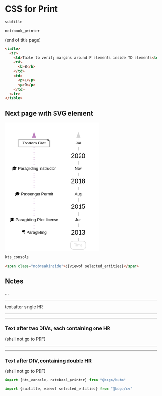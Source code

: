 # CSS for Print

```js
subtitle
```

```js
notebook_printer
```

(end of title page)

```html
<table>
  <tr>
    <td>Table to verify margins around P elements inside TD elements<td>
    <td>
      <b>B</b>
    </td>
    <td>
      <p>C</p>
      <p>D</p>
    </td>
  </tr>
</table>
```

## Next page with SVG element

<svg width="234pt" height="318pt" viewBox="0.00 0.00 233.78 317.80" xmlns="http://www.w3.org/2000/svg" xmlns:xlink="http://www.w3.org/1999/xlink">
<g id="graph0" class="graph" transform="scale(1 1) rotate(0) translate(4 313.8)">
<title>Timelines</title>
<g id="a_graph0"><a xlink:title=" ">
<polygon fill="white" stroke="none" points="-4,4 -4,-313.8 229.78,-313.8 229.78,4 -4,4"/>
</a>
</g>

<g id="ParaglidingPilot_2013_06" class="node tag1_by_flash" tag1="global_type_Paragliding">
<title>ParaglidingPilot_2013_06</title>
<g id="a_ParaglidingPilot_2013_06"><a xlink:title="license for paragliding (issued by DHV, DE)">
<path fill="white" stroke="none" d="M129.4,-83.2C129.4,-83.2 6.67,-83.2 6.67,-83.2 3.33,-83.2 0,-79.87 0,-76.53 0,-76.53 0,-69.87 0,-69.87 0,-66.53 3.33,-63.2 6.67,-63.2 6.67,-63.2 129.4,-63.2 129.4,-63.2 132.73,-63.2 136.06,-66.53 136.06,-69.87 136.06,-69.87 136.06,-76.53 136.06,-76.53 136.06,-79.87 132.73,-83.2 129.4,-83.2"/>
<text text-anchor="middle" x="68.03" y="-70.2" font-family="Helvetica,sans-Serif" font-size="10.00">🎓 Paragliding Pilot license</text>
</a>
</g>
</g>

<g id="PassengerPermit_2015_08" class="node tag1_by_flash" tag1="global_type_Paragliding">
<title>PassengerPermit_2015_08</title>
<g id="a_PassengerPermit_2015_08"><a xlink:title="license for paragliding with passenger (= tandem / biplace) issued by DHV, DE">
<path fill="white" stroke="none" d="M116.05,-146.4C116.05,-146.4 20.01,-146.4 20.01,-146.4 16.68,-146.4 13.35,-143.07 13.35,-139.73 13.35,-139.73 13.35,-133.07 13.35,-133.07 13.35,-129.73 16.68,-126.4 20.01,-126.4 20.01,-126.4 116.05,-126.4 116.05,-126.4 119.38,-126.4 122.72,-129.73 122.72,-133.07 122.72,-133.07 122.72,-139.73 122.72,-139.73 122.72,-143.07 119.38,-146.4 116.05,-146.4"/>
<text text-anchor="middle" x="68.03" y="-133.4" font-family="Helvetica,sans-Serif" font-size="10.00">🎓 Passenger Permit</text>
</a>
</g>
</g>

<g id="ParaglidingPilot_2013_06___PassengerPermit_2015_08" class="edge global_type_Paragliding tag1_by_flash" tag1="global_type_Paragliding">
<title>ParaglidingPilot_2013_06-&gt;PassengerPermit_2015_08</title>
<g id="a_ParaglidingPilot_2013_06___PassengerPermit_2015_08"><a xlink:title="Paragliding">
<path fill="none" stroke="#bc80bd" stroke-width="2" stroke-dasharray="1,5" d="M68.03,-82.97C68.03,-94.6 68.03,-115.02 68.03,-126.65"/>
</a>
</g>
</g>

<g id="ParaglidingInstructor_2018_11" class="node tag1_by_flash" tag1="global_type_Paragliding">
<title>ParaglidingInstructor_2018_11</title>
<g id="a_ParaglidingInstructor_2018_11"><a xlink:title="license to coach paragliding students (issued by DHV, DE">
<path fill="white" stroke="none" d="M123.56,-209.6C123.56,-209.6 12.51,-209.6 12.51,-209.6 9.17,-209.6 5.84,-206.27 5.84,-202.93 5.84,-202.93 5.84,-196.27 5.84,-196.27 5.84,-192.93 9.17,-189.6 12.51,-189.6 12.51,-189.6 123.56,-189.6 123.56,-189.6 126.89,-189.6 130.22,-192.93 130.22,-196.27 130.22,-196.27 130.22,-202.93 130.22,-202.93 130.22,-206.27 126.89,-209.6 123.56,-209.6"/>
<text text-anchor="middle" x="68.03" y="-196.6" font-family="Helvetica,sans-Serif" font-size="10.00">🎓 Paragliding Instructor</text>
</a>
</g>
</g>

<g id="PassengerPermit_2015_08___ParaglidingInstructor_2018_11" class="edge global_type_Paragliding tag1_by_flash" tag1="global_type_Paragliding">
<title>PassengerPermit_2015_08-&gt;ParaglidingInstructor_2018_11</title>
<g id="a_PassengerPermit_2015_08___ParaglidingInstructor_2018_11"><a xlink:title="Paragliding">
<path fill="none" stroke="#bc80bd" stroke-width="2" stroke-dasharray="1,5" d="M68.03,-146.17C68.03,-157.8 68.03,-178.22 68.03,-189.85"/>
</a>
</g>
</g>

<g id="TandemPilot_2020_07" class="node type_date_2020_07 tag1_by_flash" tag1="global_type_Paragliding">
<title>TandemPilot_2020_07</title>
<g id="a_TandemPilot_2020_07"><a xlink:title="Tandem Pilot: &#xA;piloting paraglider flights with passengers;&#xA;&#xA;supervising flight and education activities&#xA;on site as a paragliding instructor">
<polygon fill="white" stroke="black" points="102.16,-272.8 30.57,-272.8 30.57,-252.8 105.49,-252.8 105.49,-269.47 102.16,-272.8"/>
<polyline fill="none" stroke="black" points="102.16,-272.8 102.16,-269.47"/>
<polyline fill="none" stroke="black" points="105.49,-269.47 102.16,-269.47"/>
<text text-anchor="middle" x="68.03" y="-259.8" font-family="Helvetica,sans-Serif" font-size="10.00">Tandem Pilot</text>
</a>
</g>
</g>

<g id="ParaglidingInstructor_2018_11___TandemPilot_2020_07" class="edge global_type_Paragliding tag1_by_flash" tag1="global_type_Paragliding">
<title>ParaglidingInstructor_2018_11-&gt;TandemPilot_2020_07</title>
<g id="a_ParaglidingInstructor_2018_11___TandemPilot_2020_07"><a xlink:title="Paragliding">
<path fill="none" stroke="#bc80bd" stroke-width="2" stroke-dasharray="1,5" d="M68.03,-209.37C68.03,-220.87 68.03,-240.96 68.03,-252.65"/>
</a>
</g>
</g>


<g id="TandemPilot_2020_07___Paragliding_future" class="edge global_type_Paragliding tag1_by_flash" tag1="global_type_Paragliding">
<title>TandemPilot_2020_07-&gt;Paragliding_future</title>
<g id="a_TandemPilot_2020_07___Paragliding_future"><a xlink:title="Paragliding">
<path fill="none" stroke="#bc80bd" stroke-width="2" stroke-dasharray="1,5" d="M68.03,-273C68.03,-274.42 68.03,-275.93 68.03,-277.49"/>
<polygon fill="#bc80bd" stroke="#bc80bd" stroke-width="2" points="64.53,-277.27 68.03,-287.27 71.53,-277.27 64.53,-277.27"/>
</a>
</g>
</g>

<g id="Paragliding" class="node global_type_Paragliding tag1_by_flash" tag1="global_type_Paragliding">
<title>Paragliding</title>
<path fill="white" stroke="none" d="M101.33,-51.6C101.33,-51.6 34.74,-51.6 34.74,-51.6 31.4,-51.6 28.07,-48.27 28.07,-44.93 28.07,-44.93 28.07,-38.27 28.07,-38.27 28.07,-34.93 31.4,-31.6 34.74,-31.6 34.74,-31.6 101.33,-31.6 101.33,-31.6 104.66,-31.6 107.99,-34.93 107.99,-38.27 107.99,-38.27 107.99,-44.93 107.99,-44.93 107.99,-48.27 104.66,-51.6 101.33,-51.6"/>
<text text-anchor="middle" x="68.03" y="-38.6" font-family="Helvetica,sans-Serif" font-size="10.00">🪂 Paragliding</text>
</g>

<g id="Paragliding___ParaglidingPilot_2013_06" class="edge global_type_Paragliding tag1_by_flash" tag1="global_type_Paragliding">
<title>Paragliding-&gt;ParaglidingPilot_2013_06</title>
<g id="a_Paragliding___ParaglidingPilot_2013_06"><a xlink:title="Paragliding">
<path fill="none" stroke="#bc80bd" stroke-width="2" stroke-dasharray="1,5" d="M68.03,-51.32C68.03,-55.14 68.03,-59.61 68.03,-63.44"/>
</a>
</g>
</g>

<g id="time_entity" class="node">
<title>time_entity</title>
<path fill="none" stroke="lightgrey" d="M190.48,-20C190.48,-20 165.59,-20 165.59,-20 162.25,-20 158.92,-16.67 158.92,-13.33 158.92,-13.33 158.92,-6.67 158.92,-6.67 158.92,-3.33 162.25,0 165.59,0 165.59,0 190.48,0 190.48,0 193.81,0 197.14,-3.33 197.14,-6.67 197.14,-6.67 197.14,-13.33 197.14,-13.33 197.14,-16.67 193.81,-20 190.48,-20"/>
<text text-anchor="middle" x="178.03" y="-7" font-family="Helvetica,sans-Serif" font-size="10.00" fill="lightgrey">Time</text>
</g>

<g id="D2013" class="node type_date_2013">
<title>D2013</title>
<path fill="white" stroke="none" d="M194.76,-55.2C194.76,-55.2 161.3,-55.2 161.3,-55.2 156.77,-55.2 152.23,-50.67 152.23,-46.13 152.23,-46.13 152.23,-37.07 152.23,-37.07 152.23,-32.53 156.77,-28 161.3,-28 161.3,-28 194.76,-28 194.76,-28 199.3,-28 203.83,-32.53 203.83,-37.07 203.83,-37.07 203.83,-46.13 203.83,-46.13 203.83,-50.67 199.3,-55.2 194.76,-55.2"/>
<text text-anchor="middle" x="178.03" y="-36.8" font-family="Helvetica,sans-Serif" font-size="16.00">2013</text>
</g>

<g id="time_entity___D2013" class="edge">
<title>time_entity-&gt;D2013</title>
<path fill="none" stroke="lightgrey" stroke-width="2" d="M178.03,-20.37C178.03,-22.8 178.03,-25.47 178.03,-28.05"/>
</g>

<g id="D2013_06" class="node type_date_2013_06">
<title>D2013_06</title>
<path fill="white" stroke="none" d="M187.43,-83.2C187.43,-83.2 168.64,-83.2 168.64,-83.2 165.3,-83.2 161.97,-79.87 161.97,-76.53 161.97,-76.53 161.97,-69.87 161.97,-69.87 161.97,-66.53 165.3,-63.2 168.64,-63.2 168.64,-63.2 187.43,-63.2 187.43,-63.2 190.76,-63.2 194.09,-66.53 194.09,-69.87 194.09,-69.87 194.09,-76.53 194.09,-76.53 194.09,-79.87 190.76,-83.2 187.43,-83.2"/>
<text text-anchor="middle" x="178.03" y="-70.2" font-family="Helvetica,sans-Serif" font-size="10.00">Jun</text>
</g>

<g id="D2013___D2013_06" class="edge">
<title>D2013-&gt;D2013_06</title>
<path fill="none" stroke="lightgrey" stroke-width="2" d="M178.03,-54.98C178.03,-57.77 178.03,-60.68 178.03,-63.29"/>
</g>

<g id="D2015" class="node type_date_2015">
<title>D2015</title>
<path fill="white" stroke="none" d="M194.76,-118.4C194.76,-118.4 161.3,-118.4 161.3,-118.4 156.77,-118.4 152.23,-113.87 152.23,-109.33 152.23,-109.33 152.23,-100.27 152.23,-100.27 152.23,-95.73 156.77,-91.2 161.3,-91.2 161.3,-91.2 194.76,-91.2 194.76,-91.2 199.3,-91.2 203.83,-95.73 203.83,-100.27 203.83,-100.27 203.83,-109.33 203.83,-109.33 203.83,-113.87 199.3,-118.4 194.76,-118.4"/>
<text text-anchor="middle" x="178.03" y="-100" font-family="Helvetica,sans-Serif" font-size="16.00">2015</text>
</g>

<g id="D2013_06___D2015" class="edge">
<title>D2013_06-&gt;D2015</title>
<path fill="none" stroke="lightgrey" stroke-width="2" d="M178.03,-82.92C178.03,-85.65 178.03,-88.71 178.03,-91.63"/>
</g>

<g id="D2015_08" class="node type_date_2015_08">
<title>D2015_08</title>
<path fill="white" stroke="none" d="M188.26,-146.4C188.26,-146.4 167.8,-146.4 167.8,-146.4 164.47,-146.4 161.14,-143.07 161.14,-139.73 161.14,-139.73 161.14,-133.07 161.14,-133.07 161.14,-129.73 164.47,-126.4 167.8,-126.4 167.8,-126.4 188.26,-126.4 188.26,-126.4 191.59,-126.4 194.93,-129.73 194.93,-133.07 194.93,-133.07 194.93,-139.73 194.93,-139.73 194.93,-143.07 191.59,-146.4 188.26,-146.4"/>
<text text-anchor="middle" x="178.03" y="-133.4" font-family="Helvetica,sans-Serif" font-size="10.00">Aug</text>
</g>

<g id="D2015___D2015_08" class="edge">
<title>D2015-&gt;D2015_08</title>
<path fill="none" stroke="lightgrey" stroke-width="2" d="M178.03,-118.18C178.03,-120.97 178.03,-123.88 178.03,-126.49"/>
</g>

<g id="D2018" class="node type_date_2018">
<title>D2018</title>
<path fill="white" stroke="none" d="M194.76,-181.6C194.76,-181.6 161.3,-181.6 161.3,-181.6 156.77,-181.6 152.23,-177.07 152.23,-172.53 152.23,-172.53 152.23,-163.47 152.23,-163.47 152.23,-158.93 156.77,-154.4 161.3,-154.4 161.3,-154.4 194.76,-154.4 194.76,-154.4 199.3,-154.4 203.83,-158.93 203.83,-163.47 203.83,-163.47 203.83,-172.53 203.83,-172.53 203.83,-177.07 199.3,-181.6 194.76,-181.6"/>
<text text-anchor="middle" x="178.03" y="-163.2" font-family="Helvetica,sans-Serif" font-size="16.00">2018</text>
</g>

<g id="D2015_08___D2018" class="edge">
<title>D2015_08-&gt;D2018</title>
<path fill="none" stroke="lightgrey" stroke-width="2" d="M178.03,-146.12C178.03,-148.85 178.03,-151.91 178.03,-154.83"/>
</g>

<g id="D2018_11" class="node type_date_2018_11">
<title>D2018_11</title>
<path fill="white" stroke="none" d="M188.26,-209.6C188.26,-209.6 167.81,-209.6 167.81,-209.6 164.47,-209.6 161.14,-206.27 161.14,-202.93 161.14,-202.93 161.14,-196.27 161.14,-196.27 161.14,-192.93 164.47,-189.6 167.81,-189.6 167.81,-189.6 188.26,-189.6 188.26,-189.6 191.59,-189.6 194.92,-192.93 194.92,-196.27 194.92,-196.27 194.92,-202.93 194.92,-202.93 194.92,-206.27 191.59,-209.6 188.26,-209.6"/>
<text text-anchor="middle" x="178.03" y="-196.6" font-family="Helvetica,sans-Serif" font-size="10.00">Nov</text>
</g>

<g id="D2018___D2018_11" class="edge">
<title>D2018-&gt;D2018_11</title>
<path fill="none" stroke="lightgrey" stroke-width="2" d="M178.03,-181.38C178.03,-184.17 178.03,-187.08 178.03,-189.69"/>
</g>

<g id="D2020" class="node type_date_2020">
<title>D2020</title>
<path fill="white" stroke="none" d="M194.76,-244.8C194.76,-244.8 161.3,-244.8 161.3,-244.8 156.77,-244.8 152.23,-240.27 152.23,-235.73 152.23,-235.73 152.23,-226.67 152.23,-226.67 152.23,-222.13 156.77,-217.6 161.3,-217.6 161.3,-217.6 194.76,-217.6 194.76,-217.6 199.3,-217.6 203.83,-222.13 203.83,-226.67 203.83,-226.67 203.83,-235.73 203.83,-235.73 203.83,-240.27 199.3,-244.8 194.76,-244.8"/>
<text text-anchor="middle" x="178.03" y="-226.4" font-family="Helvetica,sans-Serif" font-size="16.00">2020</text>
</g>

<g id="D2018_11___D2020" class="edge">
<title>D2018_11-&gt;D2020</title>
<path fill="none" stroke="lightgrey" stroke-width="2" d="M178.03,-209.32C178.03,-212.05 178.03,-215.11 178.03,-218.03"/>
</g>

<g id="D2020_07" class="node type_date_2020_07">
<title>D2020_07</title>
<path fill="white" stroke="none" d="M185.76,-272.8C185.76,-272.8 170.31,-272.8 170.31,-272.8 166.97,-272.8 163.64,-269.47 163.64,-266.13 163.64,-266.13 163.64,-259.47 163.64,-259.47 163.64,-256.13 166.97,-252.8 170.31,-252.8 170.31,-252.8 185.76,-252.8 185.76,-252.8 189.09,-252.8 192.42,-256.13 192.42,-259.47 192.42,-259.47 192.42,-266.13 192.42,-266.13 192.42,-269.47 189.09,-272.8 185.76,-272.8"/>
<text text-anchor="middle" x="178.03" y="-259.8" font-family="Helvetica,sans-Serif" font-size="10.00">Jul</text>
</g>

<g id="D2020___D2020_07" class="edge">
<title>D2020-&gt;D2020_07</title>
<path fill="none" stroke="lightgrey" stroke-width="2" d="M178.03,-244.58C178.03,-247.37 178.03,-250.28 178.03,-252.89"/>
</g>


<g id="D2020_07___time_entity_future" class="edge">
<title>D2020_07-&gt;time_entity_future</title>
<path fill="none" stroke="lightgrey" stroke-width="2" stroke-dasharray="1,5" d="M178.03,-272.63C178.03,-274.05 178.03,-275.57 178.03,-277.14"/>
<polygon fill="lightgrey" stroke="lightgrey" stroke-width="2" points="174.53,-277.09 178.03,-287.09 181.53,-277.09 174.53,-277.09"/>
</g>
</g>
</svg>

```js
kts_console
```

```html
<span class="nobreakinside">${viewof selected_entities}</span>
```

## Notes

...

- - -

text after single HR

- - -

- - -

### Text after two DIVs, each containing one HR

(shall not go to PDF)

- - -
- - -

### Text after DIV, containing double HR

(shall not go to PDF)

<style>

p {max-width : unset}
form                  {width : 100%; max-width : unset } /* for skill buttons */
td p                  {margin : 0; max-width : unset }
td p:not(:last-child) {margin-bottom : 1em}
  
@media screen 
{
  /*
   * rules to hide content that is meant for print only 
   * i.e. comments which are meant for PDF (or paper)
   */
  .printonly 
  {
    display: none 
  ; background: darkgrey
  }  
}
  
@media print
{
  /*
   * rules to hide content that is meant for screen only,
   * i.e. interactive elements that won't work on PDF (or paper)
   */

  .screenonly /* explicit elements (could be divs or spans also) */
  ,
  div #ktsConsole /*KTS console is an interactive feature which would present only the most recent message for print */
  ,
  div.observablehq--worker:has( > style ) /* Observable's presentation of style cells */
  ,
  div:has( > form > button )  /* input buttons are useless in print */
  ,
  input[type=checkbox], label:has( input:not(:checked) ) /* print no checkboxes and only labels of selected ones */
  ,
  div:has( > span > div > details )
  ,
  div > form > div > input
  ,
  div:has( > form > div > input )
  ,
  div.observablehq--worker > .screenonly
  ,
  span > div > details /* Observable's nested form */
  ,
  div button svg /* does not work because the pen icons don't live in the 'worker' frame but in top frame, where this style is not in scope */
  { 
    display: none
  ; background: darkgrey
  } 
  
  /*
   * following (use of :has) breaks a selector set in Firefox - therefore goes into a separate rule to limit damage 
   */
  body > div > div:has( hr + hr ) ~ div  
  ,
  body > div > div:has( hr ) + div:has( hr ) ~ div  
  { 
    display: none
  ; background: darkgrey
  }

  /*hr+hr
  { margin-bottom: 200px }*/
  
  /*
   * pagebreak rules
  body > div > div > h2
  {
    break-before: page 
  ; background: yellow
  }
  
  body > div > div > svg
  ,
   */
  body > div > div > hr
  {
    break-after: page 
  ; background: green
  }

  form
  ,
  .nobreakinside
  { break-inside: avoid ; display: block }
}

  /*
.teststyle
  ,
body > div > div:has( hr + hr ) ~ div  
  ,
body > div > div:has( hr ) + div:has( hr ) ~ div  

{
  background: darkgrey
}
  */

</style>

```js
import {kts_console, notebook_printer} from "@bogo/kxfm"
```

```js
import {subtitle, viewof selected_entities} from "@bogo/cv"
```

